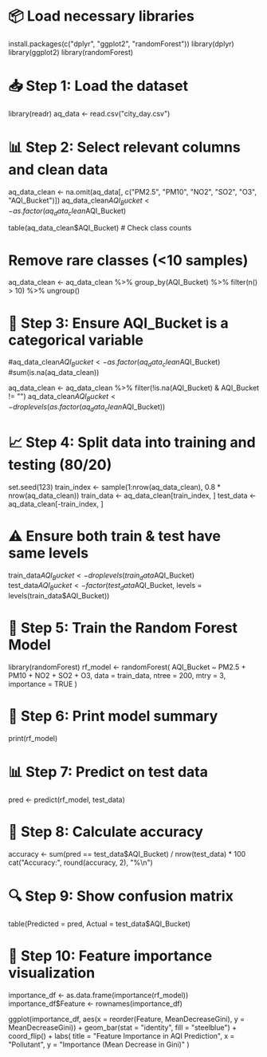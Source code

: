 # 📦 Load necessary libraries
install.packages(c("dplyr", "ggplot2", "randomForest"))
library(dplyr)
library(ggplot2)
library(randomForest)

# 📥 Step 1: Load the dataset
library(readr)
aq_data <- read.csv("city_day.csv")

# 📊 Step 2: Select relevant columns and clean data
aq_data_clean <- na.omit(aq_data[, c("PM2.5", "PM10", "NO2", "SO2", "O3", "AQI_Bucket")])
aq_data_clean$AQI_Bucket <- as.factor(aq_data_clean$AQI_Bucket)

table(aq_data_clean$AQI_Bucket)  # Check class counts

# Remove rare classes (<10 samples)
aq_data_clean <- aq_data_clean %>%
  group_by(AQI_Bucket) %>%
  filter(n() > 10) %>%
  ungroup()

# 🧹 Step 3: Ensure AQI_Bucket is a categorical variable
#aq_data_clean$AQI_Bucket <- as.factor(aq_data_clean$AQI_Bucket)
#sum(is.na(aq_data_clean))

aq_data_clean <- aq_data_clean %>%
  filter(!is.na(AQI_Bucket) & AQI_Bucket != "")
aq_data_clean$AQI_Bucket <- droplevels(as.factor(aq_data_clean$AQI_Bucket))


# 📈 Step 4: Split data into training and testing (80/20)
set.seed(123)
train_index <- sample(1:nrow(aq_data_clean), 0.8 * nrow(aq_data_clean))
train_data <- aq_data_clean[train_index, ]
test_data  <- aq_data_clean[-train_index, ]

# ⚠️ Ensure both train & test have same levels
train_data$AQI_Bucket <- droplevels(train_data$AQI_Bucket)
test_data$AQI_Bucket <- factor(test_data$AQI_Bucket, levels = levels(train_data$AQI_Bucket))



# 🌲 Step 5: Train the Random Forest Model
library(randomForest)
rf_model <- randomForest(
  AQI_Bucket ~ PM2.5 + PM10 + NO2 + SO2 + O3,
  data = train_data,
  ntree = 200,
  mtry = 3,
  importance = TRUE
)




# 🧾 Step 6: Print model summary
print(rf_model)

# 📊 Step 7: Predict on test data
pred <- predict(rf_model, test_data)

# 🧮 Step 8: Calculate accuracy
accuracy <- sum(pred == test_data$AQI_Bucket) / nrow(test_data) * 100
cat("Accuracy:", round(accuracy, 2), "%\n")

# 🔍 Step 9: Show confusion matrix
table(Predicted = pred, Actual = test_data$AQI_Bucket)

# 🌟 Step 10: Feature importance visualization
importance_df <- as.data.frame(importance(rf_model))
importance_df$Feature <- rownames(importance_df)

ggplot(importance_df, aes(x = reorder(Feature, MeanDecreaseGini), y = MeanDecreaseGini)) +
  geom_bar(stat = "identity", fill = "steelblue") +
  coord_flip() +
  labs(
    title = "Feature Importance in AQI Prediction",
    x = "Pollutant",
    y = "Importance (Mean Decrease in Gini)"
  )
